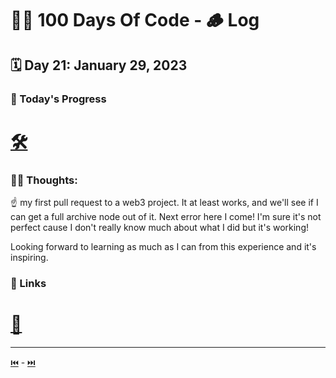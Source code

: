 # 👨‍💻 100 Days Of Code - 🪵 Log

## 🗓️ Day 21: January 29, 2023

### **🥵 Today's Progress**

# [🛠️](https://github.com/Canto-Network/Canto/pull/80)

### **😶‍🌫 Thoughts:**
☝️ my first pull request to a web3 project. It at least works, and we'll see if I can get a full archive node out of it. Next error here I come! I'm sure it's not perfect cause I don't really know much about what I did but it's working!

Looking forward to learning as much as I can from this experience and it's inspiring.

### **🔗 Links**
 
# [🐛](https://github.com/Canto-Network/Canto/issues/79)

***

[⏮️](020.md) - [⏭️](022.md)

